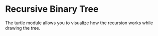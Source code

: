 # Recursive Binary Tree
The turtle module allows you to visualize how the recursion works while drawing the tree.